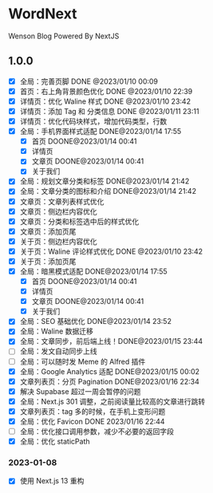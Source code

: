 # WordNext

Wenson Blog Powered By NextJS

## 1.0.0

- [X] 全局：完善页脚  DONE @2023/01/10 00:09
- [X] 首页：右上角背景颜色优化 DONE @2023/01/10 22:39
- [X] 详情页：优化 Waline 样式 DONE @2023/01/10 23:42
- [X] 详情页：添加 Tag 和 分类信息 DONE @2023/01/11 23:11
- [X] 详情页：优化代码块样式，增加代码类型，行数
- [X] 全局：手机界面样式适配 DONE@2023/01/14 17:55
  - [X] 首页 DOONE@2023/01/14 00:41
  - [X] 详情页
  - [X] 文章页 DOONE@2023/01/14 00:41
  - [X] 关于我们
- [X] 全局：规划文章分类和标签 DONE@2023/01/14 21:42
- [X] 全局：文章分类的图标和介绍 DONE@2023/01/14 21:42
- [X] 文章页：文章列表样式优化
- [X] 文章页：侧边栏内容优化
- [X] 文章页：分类和标签选中后的样式优化
- [X] 文章页：添加页尾
- [X] 关于页：侧边栏内容优化
- [X] 关于页：Waline 评论样式优化 DONE @2023/01/10 23:42
- [X] 关于页：添加页尾
- [X] 全局：暗黑模式适配 DONE@2023/01/14 17:55
  - [X] 首页 DOONE@2023/01/14 00:41
  - [X] 详情页
  - [X] 文章页 DOONE@2023/01/14 00:41
  - [X] 关于我们
- [X] 全局：SEO 基础优化 DONE@2023/01/14 23:52
- [X] 全局：Waline 数据迁移
- [X] 全局：文章同步，前后端上线！DONE@2023/01/15 23:44
- [ ] 全局：发文自动同步上线
- [ ] 全局：可以随时发 Meme 的 Alfred 插件
- [X] 全局：Google Analytics 适配 DONE@2023/01/15 00:02
- [X] 文章列表页：分页 Pagination DONE@2023/01/16 22:34
- [X] 解决 Supabase 超过一周会暂停的问题
- [X] 全局：Next.js 301 调整，之前阅读量比较高的文章进行跳转
- [X] 文章列表页：tag 多的时候，在手机上变形问题
- [X] 全局：优化 Favicon DONE 2023/01/16 22:44
- [ ] 全局：优化接口调用参数，减少不必要的返回字段
- [X] 全局：优化 staticPath

### 2023-01-08

- [x] 使用 Next.js 13 重构
